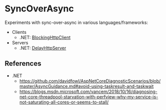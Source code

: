 # SyncOverAsync

Experiments with sync-over-async in various languages/frameworks:

* Clients
  * .NET: [BlockingHttpClient](net/BlockingHttpClient)
* Servers
  * .NET: [DelayHttpServer](net/DelayHttpServer)

## References
* .NET
  * https://github.com/davidfowl/AspNetCoreDiagnosticScenarios/blob/master/AsyncGuidance.md#avoid-using-taskresult-and-taskwait
  * https://blogs.msdn.microsoft.com/vancem/2018/10/16/diagnosing-net-core-threadpool-starvation-with-perfview-why-my-service-is-not-saturating-all-cores-or-seems-to-stall/
